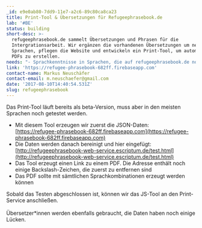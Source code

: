 ```yaml
---
_id: e9e0ab80-7dd9-11e7-a2c6-89c80ca8ca23
title: Print-Tool & Übersetzungen für Refugeephrasebook.de
lab: '#BE'
status: building
short-desc: >-
  refugeephrasebook.de sammelt Übersetzungen und Phrasen für die
  Intergrationsarbeit. Wir ergänzen die vorhandenen Übersetzungen um neue
  Sprachen, pflegen die Website und entwickeln ein Print-Tool, um automatisiert
  PDFs zu erstellen.
needs: "- Sprachkenntnisse in Sprachen, die auf refugeephrasebook.de noch fehlen\r\n- Kenntnisse und Kontakte in der Integrationsarbeit\r\n- Webentwicklung (JS)\r\n- Interesse, neue Print-Versionen zu entwickeln"
link: 'https://refugee-phrasebook-682ff.firebaseapp.com'
contact-name: Markus Neuschäfer
contact-email: m.neuschaefer@gmail.com
date: '2017-08-10T14:40:54.531Z'
slug: refugeephrasebook
---
```


Das Print-Tool läuft bereits als beta-Version, muss aber in den meisten Sprachen noch getestet werden. <br>

- Mit diesem Tool erzeugen wir zuerst die JSON-Daten:<br>[https://refugee-phrasebook-682ff.firebaseapp.com](https://refugee-phrasebook-682ff.firebaseapp.com) <br>
- Die Daten werden danach bereinigt und hier eingefügt:<br>[http://refugeephrasebook-web-service.escriptum.de/test.html](http://refugeephrasebook-web-service.escriptum.de/test.html)
- Das Tool erzeugt einen Link zu einem PDF. Die Adresse enthält noch einige Backslash-Zeichen, die zuerst zu entfernen sind
- Das PDF sollte mit sämtlichen Sprachkombinationen erzeugt werden können

Sobald das Testen abgeschlossen ist, können wir das JS-Tool an den Print-Service anschließen.
<br>
<br>
Übersetzer*innen werden ebenfalls gebraucht, die Daten haben noch einige Lücken.
